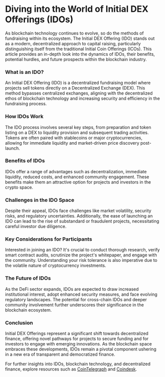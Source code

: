 # Diving into the World of Initial DEX Offerings (IDOs)

As blockchain technology continues to evolve, so do the methods of fundraising within its ecosystem. The Initial DEX Offering (IDO) stands out as a modern, decentralized approach to capital raising, particularly distinguishing itself from the traditional Initial Coin Offerings (ICOs). This article provides an in-depth look into the dynamics of IDOs, their benefits, potential hurdles, and future prospects within the blockchain industry.

### What is an IDO?

An Initial DEX Offering (IDO) is a decentralized fundraising model where projects sell tokens directly on a Decentralized Exchange (DEX). This method bypasses centralized exchanges, aligning with the decentralized ethos of blockchain technology and increasing security and efficiency in the fundraising process.

### How IDOs Work

The IDO process involves several key steps, from preparation and token listing on a DEX to liquidity provision and subsequent trading activities. Tokens are often paired with stablecoins or major cryptocurrencies, allowing for immediate liquidity and market-driven price discovery post-launch.

### Benefits of IDOs

IDOs offer a range of advantages such as decentralization, immediate liquidity, reduced costs, and enhanced community engagement. These benefits make them an attractive option for projects and investors in the crypto space.

### Challenges in the IDO Space

Despite their appeal, IDOs face challenges like market volatility, security risks, and regulatory uncertainties. Additionally, the ease of launching an IDO can lead to the rise of substandard or fraudulent projects, necessitating careful investor due diligence.

### Key Considerations for Participants

Interested in joining an IDO? It's crucial to conduct thorough research, verify smart contract audits, scrutinize the project's whitepaper, and engage with the community. Understanding your risk tolerance is also imperative due to the volatile nature of cryptocurrency investments.

### The Future of IDOs

As the DeFi sector expands, IDOs are expected to draw increased institutional interest, adopt enhanced security measures, and face evolving regulatory landscapes. The potential for cross-chain IDOs and deeper community involvement further underscores their significance in the blockchain ecosystem.

### Conclusion

Initial DEX Offerings represent a significant shift towards decentralized finance, offering novel pathways for projects to secure funding and for investors to engage with emerging innovations. As the blockchain space embraces these developments, IDOs remain a pivotal component ushering in a new era of transparent and democratized finance.

For further insights into IDOs, blockchain technology, and decentralized finance, explore resources such as [CoinTelegraph](https://cointelegraph.com) and [Coindesk](https://www.coindesk.com).